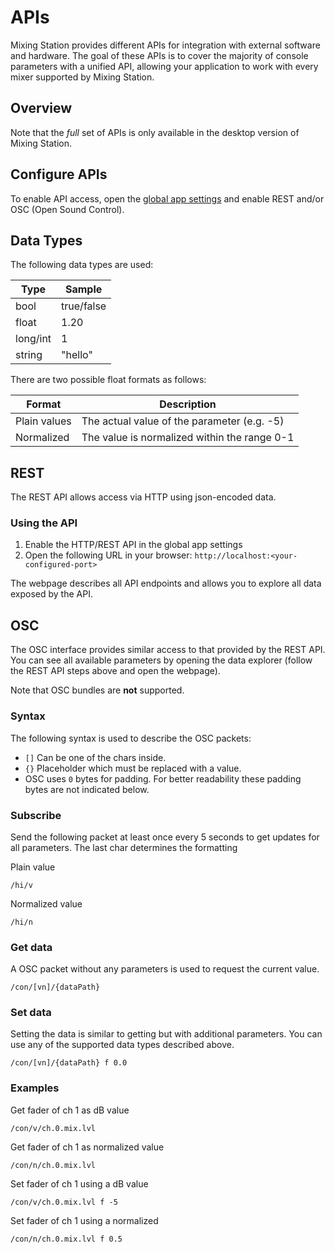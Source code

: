 # APIs
Mixing Station provides different APIs for integration with external software and hardware.
The goal of these APIs is to cover the majority of console parameters with a unified API, allowing your application to work with every mixer supported by Mixing Station.

## Overview
Note that the *full* set of APIs is only available in the desktop version of Mixing Station.

## Configure APIs
To enable API access, open the [global app settings](../settings/global.md) and enable REST and/or OSC (Open Sound Control).

## Data Types
The following data types are used:

| Type | Sample |
| --- | --- |
| bool | true/false |
| float | 1.20 |
| long/int | 1 |
| string | "hello" |



There are two possible float formats as follows:

| Format | Description | 
| --- | --- |
| Plain values | The actual value of the parameter (e.g. -5) |
| Normalized | The value is normalized within the range 0-1 |


## REST
The REST API allows access via HTTP using json-encoded data.

### Using the API

1. Enable the HTTP/REST API in the global app settings
2. Open the following URL in your browser: `http://localhost:<your-configured-port>`

The webpage describes all API endpoints and allows you to explore all data exposed by the API.


## OSC

The OSC interface provides similar access to that provided by the REST API.
You can see all available parameters by opening the data explorer (follow the REST API steps above and open the webpage).

Note that OSC bundles are **not** supported.


### Syntax
The following syntax is used to describe the OSC packets:

- `[]` Can be one of the chars inside.
- `{}` Placeholder which must be replaced with a value.
- OSC uses `0` bytes for padding. For better readability these padding bytes are not indicated below.

### Subscribe
Send the following packet at least once every 5 seconds to get updates for all parameters.
The last char determines the formatting

Plain value
```
/hi/v
```

Normalized value
```
/hi/n
```

### Get data
A OSC packet without any parameters is used to request the current value.
```
/con/[vn]/{dataPath}
```

### Set data
Setting the data is similar to getting but with additional parameters.
You can use any of the supported data types described above.

```
/con/[vn]/{dataPath} f 0.0
```


### Examples
Get fader of ch 1 as dB value
```
/con/v/ch.0.mix.lvl
```

Get fader of ch 1 as normalized value
```
/con/n/ch.0.mix.lvl
```

Set fader of ch 1 using a dB value
```
/con/v/ch.0.mix.lvl f -5
```

Set fader of ch 1 using a normalized
```
/con/n/ch.0.mix.lvl f 0.5
```
